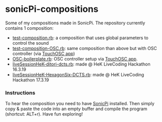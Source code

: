 # sonicPi-compositions

Some of my compositions made in SonicPi. The repository currently contains 1 composition:
- [test-composition.rb](./test-composition.rb): a composition that uses global parameters to control the sound
- [test-composition-OSC.rb](./test-composition-OSC.rb): same composition than above but with OSC controller (via [TouchOSC app](https://itunes.apple.com/ch/app/touchosc/id288120394?mt=8))
- [OSC-boilerplate.rb](./OSC-boilerplate.rb): OSC controller setup via [TouchOSC app](https://itunes.apple.com/ch/app/touchosc/id288120394?mt=8).
- [liveSessionHeK-ditori-dcts.rb](./liveSessionHeK-ditori-dcts.rb): made @ HeK LiveCoding Hackathon 16.3.19
- [liveSessionHeK-HexagonSix-DCTS.rb](./liveSessionHeK-HexagonSix-DCTS.rb): made @ HeK LiveCoding Hackathon 17.3.19



### Instructions
To hear the composition you need to have [SonicPi](https://sonic-pi.net/) installed. Then simply copy & paste the code into an empty buffer and compile the program (shortcut: ALT+r). Have fun exploring!
